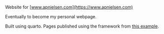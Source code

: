 Website for [www.apnielsen.com](https://www.apnielsen.com)

Eventually to become my personal webpage. 

Built using quarto. Pages published using the framework from [this example](https://github.com/anielsen001/quarto-github-pages-actions-example). 
